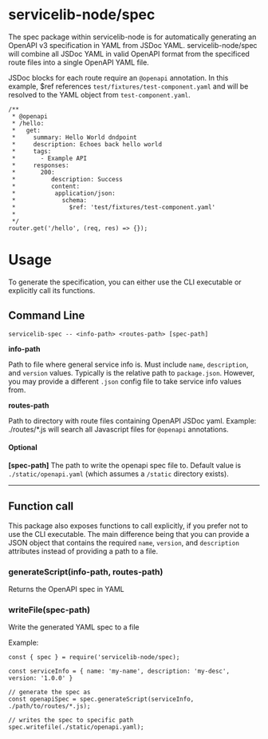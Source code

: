 # servicelib-node/spec

The spec package within servicelib-node is for automatically generating an OpenAPI v3 specification in YAML from JSDoc YAML. servicelib-node/spec will combine all JSDoc YAML in valid OpenAPI format from the specificed route files into a single OpenAPI YAML file.

JSDoc blocks for each route require an `@openapi` annotation.
In this example, $ref references `test/fixtures/test-component.yaml` and will be resolved to the YAML object from `test-component.yaml`.

```
/**
 * @openapi
 * /hello:
 *   get:
 *     summary: Hello World dndpoint
 *     description: Echoes back hello world
 *     tags:
 *       - Example API
 *     responses:
 *       200:
 *          description: Success
 *          content:
 *           application/json:
 *             schema:
 *               $ref: 'test/fixtures/test-component.yaml'
 *
 */
router.get('/hello', (req, res) => {});
```

# Usage

To generate the specification, you can either use the CLI executable or explicitly call its functions.

## <b>Command Line</b>

```
servicelib-spec -- <info-path> <routes-path> [spec-path]
```

<b>info-path</b>

Path to file where general service info is. Must include `name`, `description`, and `version` values.
Typically is the relative path to `package.json`. However, you may provide a different `.json` config file to take service info values from.

<b>routes-path</b>

Path to directory with route files containing OpenAPI JSDoc yaml.
Example: ./routes/*.js will search all Javascript files for `@openapi` annotations.

#### Optional

<b>[spec-path]</b>
The path to write the openapi spec file to. Default value is `./static/openapi.yaml` (which assumes a `/static` directory exists).

---

## <b>Function call</b>

This package also exposes functions to call explicitly, if you prefer not to use the CLI executable. The main difference being that you can provide a JSON object that contains the required `name`, `version`, and `description` attributes instead of providing a path to a file.

### <b>generateScript(info-path, routes-path)</b>
Returns the OpenAPI spec in YAML

<!-- ```Returns the openapi spec in YAML
`generateScript()` -->

### <b>writeFile(spec-path)</b>
Write the generated YAML spec to a file
<!-- `writeFile(./static/openapi.yaml)` -->

Example:

```
const { spec } = require('servicelib-node/spec);

const serviceInfo = { name: 'my-name', description: 'my-desc', version: '1.0.0' }

// generate the spec as
const openapiSpec = spec.generateScript(serviceInfo, ./path/to/routes/*.js);

// writes the spec to specific path
spec.writefile(./static/openapi.yaml);
```
